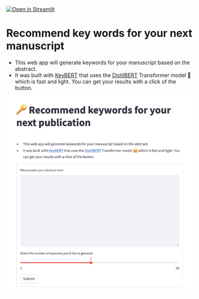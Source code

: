 [![Open in Streamlit](https://static.streamlit.io/badges/streamlit_badge_black_white.svg)](https://jinyi-kuang-key-words-generator-app-streamlit-app-svissd.streamlitapp.com/)


# Recommend key words for your next manuscript

- This web app will generate keywords for your manuscript based on the abstract. 
- It was built with [KeyBERT](https://github.com/MaartenGr/KeyBERT) that uses the [DistilBERT](https://huggingface.co/docs/transformers/model_doc/distilbert) Transformer model 🤗 which is fast and light. You can get your results with a click of the button.


![](instruction.png)
